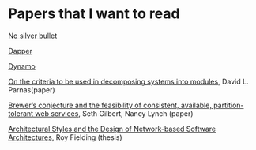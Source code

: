 # Papers that I want to read

[No silver bullet](http://worrydream.com/refs/Brooks-NoSilverBullet.pdf)

[Dapper](https://static.googleusercontent.com/media/research.google.com/en//archive/papers/dapper-2010-1.pdf)

[Dynamo](http://courses.cse.tamu.edu/caverlee/csce438/readings/dynamo-paper.pdf)

[On the criteria to be used in decomposing systems into modules](https://blog.acolyer.org/2016/09/05/on-the-criteria-to-be-used-in-decomposing-systems-into-modules/), David L. Parnas(paper)

[Brewer’s conjecture and the feasibility of consistent, available, partition-tolerant web services](https://users.ece.cmu.edu/~adrian/731-sp04/readings/GL-cap.pdf), Seth Gilbert, Nancy Lynch (paper)

[Architectural Styles and the Design of Network-based Software Architectures](https://www.ics.uci.edu/~fielding/pubs/dissertation/top.htm), Roy Fielding (thesis)
